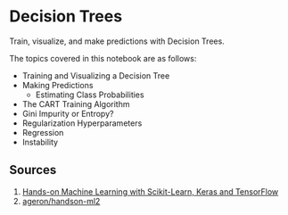 # Decision Trees
Train, visualize, and make predictions with Decision Trees.

The topics covered in this notebook are as follows:
* Training and Visualizing a Decision Tree
* Making Predictions
  * Estimating Class Probabilities
* The CART Training Algorithm
* Gini Impurity or Entropy?
* Regularization Hyperparameters
* Regression
* Instability

## Sources
1. [Hands-on Machine Learning with Scikit-Learn, Keras and TensorFlow](https://www.oreilly.com/library/view/hands-on-machine-learning/9781492032632/)
2. [ageron/handson-ml2](https://github.com/ageron/handson-ml2)
